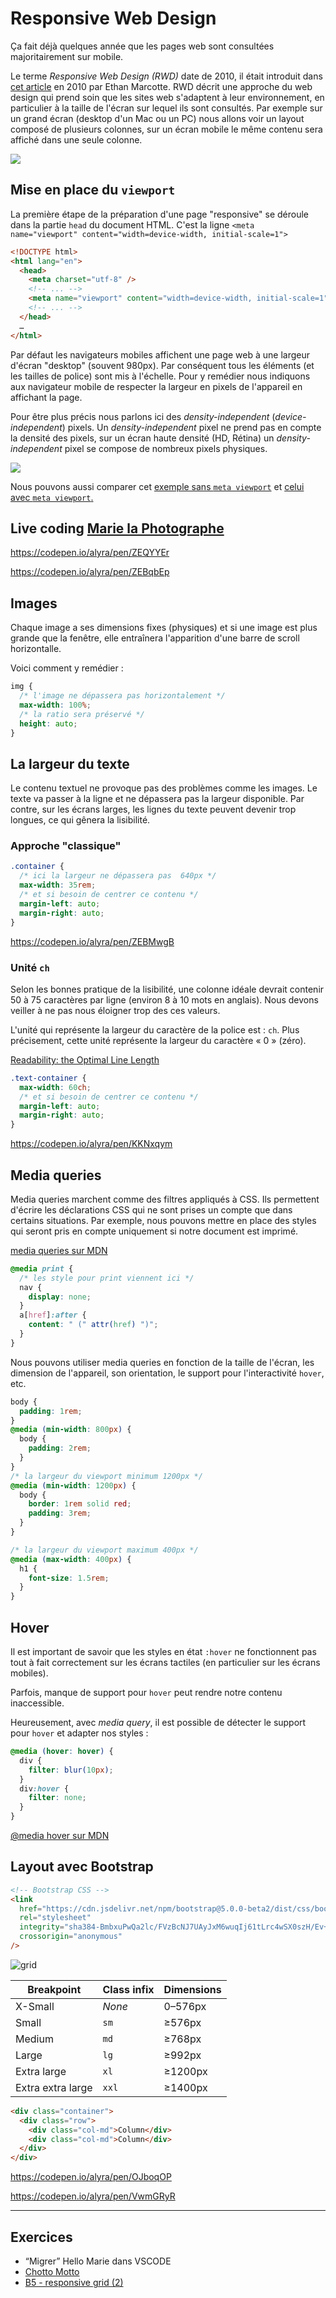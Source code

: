 # Responsive Web Design

Ça fait déjà quelques année que les pages web sont consultées majoritairement sur mobile.

Le terme _Responsive Web Design (RWD)_ date de 2010, il était introduit dans [cet article](https://alistapart.com/article/responsive-web-design/) en 2010 par Ethan Marcotte. RWD décrit une approche du web design qui prend soin que les sites web s'adaptent à leur environnement, en particulier à la taille de l'écran sur lequel ils sont consultés. Par exemple sur un grand écran (desktop d'un Mac ou un PC) nous allons voir un layout composé de plusieurs colonnes, sur un écran mobile le même contenu sera affiché dans une seule colonne.

![](https://wptemplates.pehaa.com/assets/alyra/diseno-web-responsive-design.jpg)

## Mise en place du `viewport`

La première étape de la préparation d'une page "responsive" se déroule dans la partie `head` du document HTML. C'est la ligne `<meta name="viewport" content="width=device-width, initial-scale=1">`

```html
<!DOCTYPE html>
<html lang="en">
  <head>
    <meta charset="utf-8" />
    <!-- ... -->
    <meta name="viewport" content="width=device-width, initial-scale=1" />
    <!-- ... -->
  </head>
  …
</html>
```

Par défaut les navigateurs mobiles affichent une page web à une largeur d'écran "desktop" (souvent 980px). Par conséquent tous les éléments (et les tailles de police) sont mis à l'échelle. Pour y remédier nous indiquons aux navigateur mobile de respecter la largeur en pixels de l'appareil en affichant la page.

Pour être plus précis nous parlons ici des _density-independent_ (_device-independent_) pixels. Un _density-independent_ pixel ne prend pas en compte la densité des pixels, sur un écran haute densité (HD, Rétina) un _density-independent_ pixel se compose de nombreux pixels physiques.

![](https://wptemplates.pehaa.com/assets/alyra/viewport.jpg)

Nous pouvons aussi comparer cet [exemple sans `meta viewport`](https://without-vp-meta.glitch.me/) et [celui avec `meta viewport`.](https://with-vp-meta.glitch.me/)

## Live coding [Marie la Photographe](https://cdpn.io/alyra/debug/88d72ae8d0d2618620106b56c2bfbc52)

https://codepen.io/alyra/pen/ZEQYYEr

https://codepen.io/alyra/pen/ZEBqbEp

## Images

Chaque image a ses dimensions fixes (physiques) et si une image est plus grande que la fenêtre, elle entraînera l'apparition d'une barre de scroll horizontalle.

Voici comment y remédier :

```css
img {
  /* l'image ne dépassera pas horizontalement */
  max-width: 100%;
  /* la ratio sera préservé */
  height: auto;
}
```

## La largeur du texte

Le contenu textuel ne provoque pas des problèmes comme les images. Le texte va passer à la ligne et ne dépassera pas la largeur disponible. Par contre, sur les écrans larges, les lignes du texte peuvent devenir trop longues, ce qui gênera la lisibilité.

### Approche "classique"

```css
.container {
  /* ici la largeur ne dépassera pas  640px */
  max-width: 35rem;
  /* et si besoin de centrer ce contenu */
  margin-left: auto;
  margin-right: auto;
}
```

https://codepen.io/alyra/pen/ZEBMwgB

### Unité `ch`

Selon les bonnes pratique de la lisibilité, une colonne idéale devrait contenir 50 à 75 caractères par ligne (environ 8 à 10 mots en anglais). Nous devons veiller à ne pas nous éloigner trop des ces valeurs.

L'unité qui représente la largeur du caractère de la police est : `ch`. Plus précisement, cette unité représente la largeur du caractère « 0 » (zéro).

[Readability: the Optimal Line Length](https://baymard.com/blog/line-length-readability)

```css
.text-container {
  max-width: 60ch;
  /* et si besoin de centrer ce contenu */
  margin-left: auto;
  margin-right: auto;
}
```

https://codepen.io/alyra/pen/KKNxqym

## Media queries

Media queries marchent comme des filtres appliqués à CSS. Ils permettent d'écrire les déclarations CSS qui ne sont prises un compte que dans certains situations. Par exemple, nous pouvons mettre en place des styles qui seront pris en compte uniquement si notre document est imprimé.

[media queries sur MDN](https://developer.mozilla.org/en-US/docs/Web/CSS/Media_Queries/Using_media_queries)

```css
@media print {
  /* les style pour print viennent ici */
  nav {
    display: none;
  }
  a[href]:after {
    content: " (" attr(href) ")";
  }
}
```

Nous pouvons utiliser media queries en fonction de la taille de l'écran, les dimension de l'appareil, son orientation, le support pour l'interactivité `hover`, etc.

```css
body {
  padding: 1rem;
}
@media (min-width: 800px) {
  body {
    padding: 2rem;
  }
}
/* la largeur du viewport minimum 1200px */
@media (min-width: 1200px) {
  body {
    border: 1rem solid red;
    padding: 3rem;
  }
}
```

```css
/* la largeur du viewport maximum 400px */
@media (max-width: 400px) {
  h1 {
    font-size: 1.5rem;
  }
}
```

## Hover

Il est important de savoir que les styles en état `:hover` ne fonctionnent pas tout à fait correctement sur les écrans tactiles (en particulier sur les écrans mobiles).

Parfois, manque de support pour `hover` peut rendre notre contenu inaccessible.

Heureusement, avec _media query_, il est possible de détecter le support pour `hover` et adapter nos styles :

```css
@media (hover: hover) {
  div {
    filter: blur(10px);
  }
  div:hover {
    filter: none;
  }
}
```

[@media hover sur MDN](https://developer.mozilla.org/en-US/docs/Web/CSS/@media/hover)

## Layout avec Bootstrap

```html
<!-- Bootstrap CSS -->
<link
  href="https://cdn.jsdelivr.net/npm/bootstrap@5.0.0-beta2/dist/css/bootstrap.min.css"
  rel="stylesheet"
  integrity="sha384-BmbxuPwQa2lc/FVzBcNJ7UAyJxM6wuqIj61tLrc4wSX0szH/Ev+nYRRuWlolflfl"
  crossorigin="anonymous"
/>
```

![grid](https://assets.codepen.io/4515922/BlogArticle-BootstrapGrid.png)

<table class="table" style="width: 100%">
  <thead>
    <tr>
      <th>Breakpoint</th>
      <th>Class infix</th>
      <th>Dimensions</th>
    </tr>
  </thead>
  <tbody>
    <tr>
      <td>X-Small</td>
      <td><em>None</em></td>
      <td>0–576px</td>
    </tr>
    <tr>
      <td>Small</td>
      <td><code>sm</code></td>
      <td>≥576px</td>
    </tr>
    <tr>
      <td>Medium</td>
      <td><code>md</code></td>
      <td>≥768px</td>
    </tr>
    <tr>
      <td>Large</td>
      <td><code>lg</code></td>
      <td>≥992px</td>
    </tr>
    <tr>
      <td>Extra large</td>
      <td><code>xl</code></td>
      <td>≥1200px</td>
    </tr>
    <tr>
      <td>Extra extra large</td>
      <td><code>xxl</code></td>
      <td>≥1400px</td>
    </tr>
  </tbody>
</table>

```html
<div class="container">
  <div class="row">
    <div class="col-md">Column</div>
    <div class="col-md">Column</div>
  </div>
</div>
```

https://codepen.io/alyra/pen/OJboqOP

https://codepen.io/alyra/pen/VwmGRyR

---

## Exercices

- “Migrer” Hello Marie dans VSCODE
- [Chotto Motto](https://github.com/pehaa/hardfork-ex-chotto-motto)
- [B5 - responsive grid (2)](https://codepen.io/alyra/pen/ExPZwWK)
